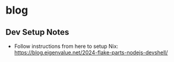 # blog

## Dev Setup Notes
* Follow instructions from here to setup Nix:
    https://blog.eigenvalue.net/2024-flake-parts-nodejs-devshell/
